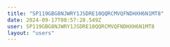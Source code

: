 ```yaml
---
title: "SP119GBG8NJWRY1JSDRE10QQRCMVQFNDHXH6N1MT8"
date: 2024-09-17T08:57:28.549Z
user: SP119GBG8NJWRY1JSDRE10QQRCMVQFNDHXH6N1MT8
layout: "users"
---
```

    